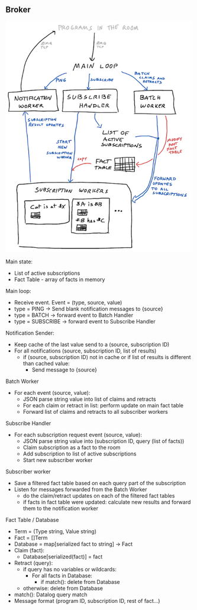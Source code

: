 ## Broker

![Broker diagram](/docs/broker-diagram.png?raw=true)

Main state:

- List of active subscriptions
- Fact Table - array of facts in memory

Main loop:

- Receive event. Event = (type, source, value)
- type = PING -> Send blank notification messages to {source}
- type = BATCH -> forward event to Batch Handler
- type = SUBSCRIBE -> forward event to Subscribe Handler

Notification Sender:

- Keep cache of the last value send to a (source, subscription ID)
- For all notifications (source, subscription ID, list of results)
  - if (source, subscription ID) not in cache or if list of results is different than cached value:
    - Send message to {source}

Batch Worker

- For each event (source, value):
  - JSON parse string value into list of claims and retracts
  - For each claim or retract in list: perform update on main fact table
  - Forward list of claims and retracts to all subscriber workers

Subscribe Handler

- For each subscription request event (source, value):
  - JSON parse string value into (subscription ID, query (list of facts))
  - Claim subscription as a fact to the room
  - Add subscription to list of active subscriptions
  - Start new subscriber worker

Subscriber worker

- Save a filtered fact table based on each query part of the subscription
- Listen for messages forwarded from the Batch Worker
  - do the claim/retract updates on each of the filtered fact tables
  - if facts in fact table were updated: calculate new results and forward them to the notification worker

Fact Table / Database

- Term = (Type string, Value string)
- Fact = []Term
- Database = map[serialized fact to string] -> Fact
- Claim (fact):
  - Database[serialized(fact)] = fact
- Retract (query):
  - if query has no variables or wildcards:
    - For all facts in Database:
      - if match(): delete from Database
  - otherwise: delete from Database
- match(): Datalog query match
- Message format (program ID, subscription ID, rest of fact...)
